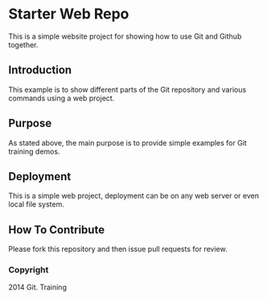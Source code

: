 # Starter Web Repo

This is a simple website project for showing how to use Git
and Github together.

## Introduction

This example is to show different parts of the Git repository
and various commands using a web project.

## Purpose

As stated above, the main purpose is to provide simple examples
for Git training demos.

## Deployment

This is a simple web project, deployment can be on any web server
or even local file system.

## How To Contribute

Please fork this repository and then issue pull requests for review.

### Copyright

2014 Git. Training